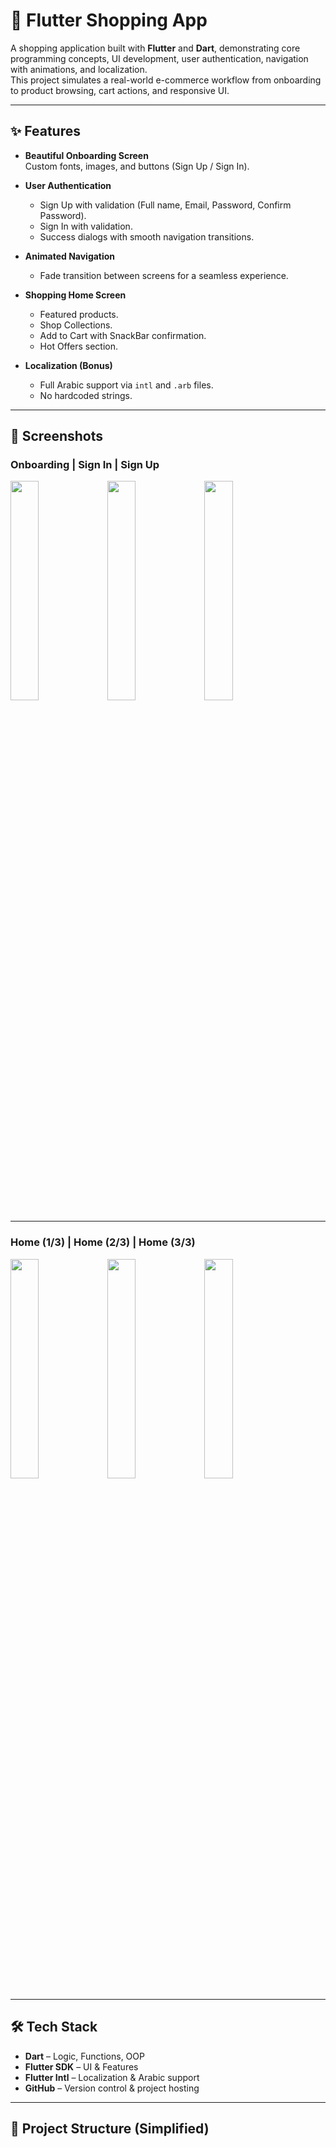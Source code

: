 # 🛒 Flutter Shopping App

A shopping application built with **Flutter** and **Dart**, demonstrating core programming concepts, UI development, user authentication, navigation with animations, and localization.  
This project simulates a real-world e-commerce workflow from onboarding to product browsing, cart actions, and responsive UI.

---

## ✨ Features

- **Beautiful Onboarding Screen**  
  Custom fonts, images, and buttons (Sign Up / Sign In).

- **User Authentication**  
  - Sign Up with validation (Full name, Email, Password, Confirm Password).  
  - Sign In with validation.  
  - Success dialogs with smooth navigation transitions.  

- **Animated Navigation**  
  - Fade transition between screens for a seamless experience.

- **Shopping Home Screen**  
  
  - Featured products.  
  - Shop Collections.  
  - Add to Cart with SnackBar confirmation.  
  - Hot Offers section.  

- **Localization (Bonus)**  
  - Full Arabic support via `intl` and `.arb` files.  
  - No hardcoded strings.

---

## 📸 Screenshots

### Onboarding | Sign In | Sign Up
<p float="left">
  <img src="https://github.com/user-attachments/assets/ed6a4778-f114-4dd8-9c72-c76bfe492b87" width="30%" />
  <img src="https://github.com/user-attachments/assets/1a851f6e-9705-46a5-8cbe-7b3d27607e2b" width="30%" />
  <img src="https://github.com/user-attachments/assets/f7ca1686-4478-4323-9a01-708702dc4fe1" width="30%" />
</p>

---

### Home (1/3) | Home (2/3) | Home (3/3)
<p float="left">
  <img src="https://github.com/user-attachments/assets/fb937543-9a91-484a-a78a-490796dc331f" width="30%" />
  <img src="https://github.com/user-attachments/assets/3a500037-8e01-4e22-aeb6-688b34d32c5b" width="30%" />
  <img src="https://github.com/user-attachments/assets/53ab3d69-90ac-4acd-802d-2267a8d54bae" width="30%" />
</p>


---

## 🛠 Tech Stack

- **Dart** – Logic, Functions, OOP  
- **Flutter SDK** – UI & Features  
- **Flutter Intl** – Localization & Arabic support  
- **GitHub** – Version control & project hosting  

---

## 📂 Project Structure (Simplified)

